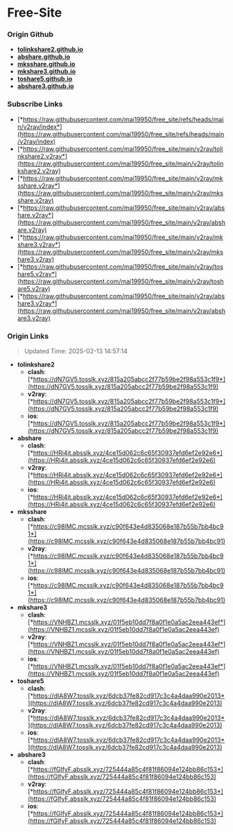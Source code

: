 # Free-Site

### Origin Github

- [**tolinkshare2.github.io**](https://github.com/tolinkshare2/tolinkshare2.github.io)
- [**abshare.github.io**](https://github.com/abshare/abshare.github.io)
- [**mksshare.github.io**](https://github.com/mksshare/mksshare.github.io)
- [**mkshare3.github.io**](https://github.com/mkshare3/mkshare3.github.io)
- [**toshare5.github.io**](https://github.com/toshare5/toshare5.github.io)
- [**abshare3.github.io**](https://github.com/abshare3/abshare3.github.io)

### Subscribe Links

- [*https://raw.githubusercontent.com/mai19950/free_site/refs/heads/main/v2ray/index*](https://raw.githubusercontent.com/mai19950/free_site/refs/heads/main/v2ray/index)
- [*https://raw.githubusercontent.com/mai19950/free_site/main/v2ray/tolinkshare2.v2ray*](https://raw.githubusercontent.com/mai19950/free_site/main/v2ray/tolinkshare2.v2ray)
- [*https://raw.githubusercontent.com/mai19950/free_site/main/v2ray/mksshare.v2ray*](https://raw.githubusercontent.com/mai19950/free_site/main/v2ray/mksshare.v2ray)
- [*https://raw.githubusercontent.com/mai19950/free_site/main/v2ray/abshare.v2ray*](https://raw.githubusercontent.com/mai19950/free_site/main/v2ray/abshare.v2ray)
- [*https://raw.githubusercontent.com/mai19950/free_site/main/v2ray/mkshare3.v2ray*](https://raw.githubusercontent.com/mai19950/free_site/main/v2ray/mkshare3.v2ray)
- [*https://raw.githubusercontent.com/mai19950/free_site/main/v2ray/toshare5.v2ray*](https://raw.githubusercontent.com/mai19950/free_site/main/v2ray/toshare5.v2ray)
- [*https://raw.githubusercontent.com/mai19950/free_site/main/v2ray/abshare3.v2ray*](https://raw.githubusercontent.com/mai19950/free_site/main/v2ray/abshare3.v2ray)

### Origin Links

> Updated Time: 2025-02-13 14:57:14

- **tolinkshare2**
  - **clash**: [*https://dN7GV5.tosslk.xyz/815a205abcc2f77b59be2f98a553c1f9*](https://dN7GV5.tosslk.xyz/815a205abcc2f77b59be2f98a553c1f9)
  - **v2ray**: [*https://dN7GV5.tosslk.xyz/815a205abcc2f77b59be2f98a553c1f9*](https://dN7GV5.tosslk.xyz/815a205abcc2f77b59be2f98a553c1f9)
  - **ios**: [*https://dN7GV5.tosslk.xyz/815a205abcc2f77b59be2f98a553c1f9*](https://dN7GV5.tosslk.xyz/815a205abcc2f77b59be2f98a553c1f9)
- **abshare**
  - **clash**: [*https://HRi4it.absslk.xyz/4ce15d062c6c65f30937efd6ef2e92e6*](https://HRi4it.absslk.xyz/4ce15d062c6c65f30937efd6ef2e92e6)
  - **v2ray**: [*https://HRi4it.absslk.xyz/4ce15d062c6c65f30937efd6ef2e92e6*](https://HRi4it.absslk.xyz/4ce15d062c6c65f30937efd6ef2e92e6)
  - **ios**: [*https://HRi4it.absslk.xyz/4ce15d062c6c65f30937efd6ef2e92e6*](https://HRi4it.absslk.xyz/4ce15d062c6c65f30937efd6ef2e92e6)
- **mksshare**
  - **clash**: [*https://c98lMC.mcsslk.xyz/c90f643e4d835068e187b55b7bb4bc91*](https://c98lMC.mcsslk.xyz/c90f643e4d835068e187b55b7bb4bc91)
  - **v2ray**: [*https://c98lMC.mcsslk.xyz/c90f643e4d835068e187b55b7bb4bc91*](https://c98lMC.mcsslk.xyz/c90f643e4d835068e187b55b7bb4bc91)
  - **ios**: [*https://c98lMC.mcsslk.xyz/c90f643e4d835068e187b55b7bb4bc91*](https://c98lMC.mcsslk.xyz/c90f643e4d835068e187b55b7bb4bc91)
- **mkshare3**
  - **clash**: [*https://VNHBZ1.mcsslk.xyz/01f5eb10dd7f8a0f1e0a5ac2eea443ef*](https://VNHBZ1.mcsslk.xyz/01f5eb10dd7f8a0f1e0a5ac2eea443ef)
  - **v2ray**: [*https://VNHBZ1.mcsslk.xyz/01f5eb10dd7f8a0f1e0a5ac2eea443ef*](https://VNHBZ1.mcsslk.xyz/01f5eb10dd7f8a0f1e0a5ac2eea443ef)
  - **ios**: [*https://VNHBZ1.mcsslk.xyz/01f5eb10dd7f8a0f1e0a5ac2eea443ef*](https://VNHBZ1.mcsslk.xyz/01f5eb10dd7f8a0f1e0a5ac2eea443ef)
- **toshare5**
  - **clash**: [*https://dIA8W7.tosslk.xyz/6dcb37fe82cd917c3c4a4daa990e2013*](https://dIA8W7.tosslk.xyz/6dcb37fe82cd917c3c4a4daa990e2013)
  - **v2ray**: [*https://dIA8W7.tosslk.xyz/6dcb37fe82cd917c3c4a4daa990e2013*](https://dIA8W7.tosslk.xyz/6dcb37fe82cd917c3c4a4daa990e2013)
  - **ios**: [*https://dIA8W7.tosslk.xyz/6dcb37fe82cd917c3c4a4daa990e2013*](https://dIA8W7.tosslk.xyz/6dcb37fe82cd917c3c4a4daa990e2013)
- **abshare3**
  - **clash**: [*https://fGIfyF.absslk.xyz/725444a85c4f81f86094e124bb86c153*](https://fGIfyF.absslk.xyz/725444a85c4f81f86094e124bb86c153)
  - **v2ray**: [*https://fGIfyF.absslk.xyz/725444a85c4f81f86094e124bb86c153*](https://fGIfyF.absslk.xyz/725444a85c4f81f86094e124bb86c153)
  - **ios**: [*https://fGIfyF.absslk.xyz/725444a85c4f81f86094e124bb86c153*](https://fGIfyF.absslk.xyz/725444a85c4f81f86094e124bb86c153)
